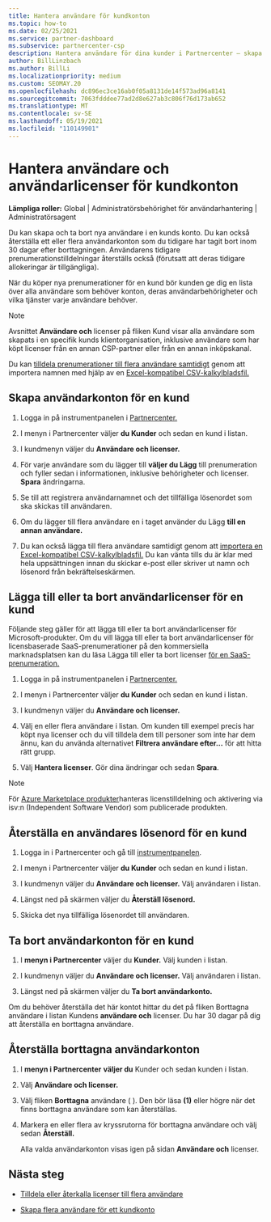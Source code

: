 ```yaml
---
title: Hantera användare för kundkonton
ms.topic: how-to
ms.date: 02/25/2021
ms.service: partner-dashboard
ms.subservice: partnercenter-csp
description: Hantera användare för dina kunder i Partnercenter – skapa användarkonton, lägga till eller ta bort användarlicenser, återställa lösenord och ta bort eller återställa användarkonton.
author: BillLinzbach
ms.author: BillLi
ms.localizationpriority: medium
ms.custom: SEOMAY.20
ms.openlocfilehash: dc896ec3ce16ab0f05a8131de14f573ad96a8141
ms.sourcegitcommit: 7063fdddee77ad2d8e627ab3c806f76d173ab652
ms.translationtype: MT
ms.contentlocale: sv-SE
ms.lasthandoff: 05/19/2021
ms.locfileid: "110149901"
---
```

# <a name="manage-users-and-user-licenses-for-customer-accounts"></a>Hantera användare och användarlicenser för kundkonton 

**Lämpliga roller:** Global | Administratörsbehörighet för användarhantering | Administratörsagent


Du kan skapa och ta bort nya användare i en kunds konto. Du kan också återställa ett eller flera användarkonton som du tidigare har tagit bort inom 30 dagar efter borttagningen. Användarens tidigare prenumerationstilldelningar återställs också (förutsatt att deras tidigare allokeringar är tillgängliga).

När du köper nya prenumerationer för en kund bör kunden ge dig en lista över alla användare som behöver konton, deras användarbehörigheter och vilka tjänster varje användare behöver.  

>[!NOTE]
>Avsnittet **Användare och**  licenser på fliken Kund visar alla användare som skapats i en specifik kunds klientorganisation, inklusive användare som har köpt licenser från en annan CSP-partner eller från en annan inköpskanal.

Du kan [tilldela prenumerationer till flera användare samtidigt](bulk-license-provisioning-for-multiple-users.md) genom att importera namnen med hjälp av en [Excel-kompatibel CSV-kalkylbladsfil.](adding-multiple-users-to-a-customer-account.md)

<a href="" id="createuseraccounts"></a>

## <a name="create-user-accounts-for-a-customer"></a>Skapa användarkonton för en kund

1. Logga in på instrumentpanelen i [Partnercenter.](https://partner.microsoft.com/dashboard)

2. I menyn i Partnercenter väljer **du Kunder** och sedan en kund i listan.

3. I kundmenyn väljer du **Användare och licenser.**

4. För varje användare som du lägger till **väljer du Lägg** till prenumeration och fyller sedan i informationen, inklusive behörigheter och licenser. **Spara** ändringarna.

5. Se till att registrera användarnamnet och det tillfälliga lösenordet som ska skickas till användaren.

6. Om du lägger till flera användare en i taget använder du Lägg **till en annan användare.**

7. Du kan också lägga till flera användare samtidigt genom att [importera en Excel-kompatibel CSV-kalkylbladsfil.](adding-multiple-users-to-a-customer-account.md) Du kan vänta tills du är klar med hela uppsättningen innan du skickar e-post eller skriver ut namn och lösenord från bekräftelseskärmen.

<a href="" id="userlicensing"></a>

## <a name="add-or-remove-user-licenses-for-a-customer"></a>Lägga till eller ta bort användarlicenser för en kund

Följande steg gäller för att lägga till eller ta bort användarlicenser för Microsoft-produkter. Om du vill lägga till eller ta bort användarlicenser för licensbaserade SaaS-prenumerationer på den kommersiella marknadsplatsen kan du läsa Lägga till eller ta bort licenser [för en SaaS-prenumeration.](csp-commercial-marketplace-manage.md#add-or-remove-licenses-for-a-saas-subscription)

1. Logga in på instrumentpanelen i [Partnercenter.](https://partner.microsoft.com/dashboard)

2. I menyn i Partnercenter väljer **du Kunder** och sedan en kund i listan.

3. I kundmenyn väljer du **Användare och licenser.**

4. Välj en eller flera användare i listan. Om kunden till exempel precis har köpt nya licenser och du vill tilldela dem till personer som inte har dem ännu, kan du använda alternativet **Filtrera användare efter...** för att hitta rätt grupp.

5. Välj **Hantera licenser**. Gör dina ändringar och sedan **Spara**.

> [!NOTE]
> För [Azure Marketplace produkter](csp-commercial-marketplace-manage.md#assign-licenses-and-activate-a-subscription-on-behalf-of-a-customer)hanteras licenstilldelning och aktivering via isv:n (Independent Software Vendor) som publicerade produkten.

<a href="" id="resetpassword"></a>

## <a name="reset-a-users-password-for-a-customer"></a>Återställa en användares lösenord för en kund

1. Logga in i Partnercenter och gå till [instrumentpanelen](https://partner.microsoft.com/dashboard).

2. I menyn i Partnercenter väljer **du Kunder** och sedan en kund i listan.

3. I kundmenyn väljer du **Användare och licenser.** Välj användaren i listan.

4. Längst ned på skärmen väljer du **Återställ lösenord.** 

5. Skicka det nya tillfälliga lösenordet till användaren.

<a href="" id="deleteuseraccounts"></a>

## <a name="delete-user-accounts-for-a-customer"></a>Ta bort användarkonton för en kund

1. I **menyn i Partnercenter** väljer du **Kunder.** Välj kunden i listan.

2. I kundmenyn väljer du **Användare och licenser.** Välj användaren i listan.

3. Längst ned på skärmen väljer du **Ta bort användarkonto.**

Om du behöver återställa det här kontot  hittar du det på fliken Borttagna användare i listan Kundens **användare och** licenser. Du har 30 dagar på dig att återställa en borttagna användare.

<a href="" id="restoreuseraccounts"></a>

## <a name="restore-deleted-user-accounts"></a>Återställa borttagna användarkonton

1. I **menyn i Partnercenter** **väljer du** Kunder och sedan kunden i listan.

2. Välj **Användare och licenser.**

3. Välj fliken **Borttagna** användare ( ). Den bör läsa **(1)** eller högre när det finns borttagna användare som kan återställas.

4. Markera en eller flera av kryssrutorna för borttagna användare och välj sedan **Återställ.**

    Alla valda användarkonton visas igen på sidan **Användare och** licenser.

## <a name="next-steps"></a>Nästa steg

- [Tilldela eller återkalla licenser till flera användare](bulk-license-provisioning-for-multiple-users.md)

- [Skapa flera användare för ett kundkonto](adding-multiple-users-to-a-customer-account.md)